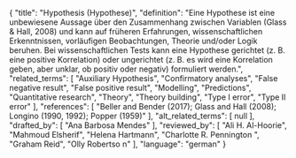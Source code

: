 {
    "title": "Hypothesis (Hypothese)",
    "definition": "Eine Hypothese ist eine unbewiesene Aussage über den Zusammenhang zwischen Variablen (Glass & Hall, 2008) und kann auf früheren Erfahrungen, wissenschaftlichen Erkenntnissen, vorläufigen Beobachtungen, Theorie und/oder Logik beruhen. Bei wissenschaftlichen Tests kann eine Hypothese gerichtet (z. B. eine positive Korrelation) oder ungerichtet (z. B. es wird eine Korrelation geben, aber unklar, ob positiv oder negativ) formuliert werden.",
    "related_terms": [
        "Auxiliary Hypothesis",
        "Confirmatory analyses",
        "False negative result",
        "False positive result",
        "Modelling",
        "Predictions",
        "Quantitative research",
        "Theory",
        "Theory building",
        "Type I error",
        "Type II error"
    ],
    "references": [
        "Beller and Bender (2017); Glass and Hall (2008); Longino (1990, 1992); Popper (1959)"
    ],
    "alt_related_terms": [
        null
    ],
    "drafted_by": [
        "Ana Barbosa Mendes"
    ],
    "reviewed_by": [
        "Ali H. Al-Hoorie",
        "Mahmoud Elsherif",
        "Helena Hartmann",
        "Charlotte R. Pennington ",
        "Graham Reid",
        "Olly Robertso n"
    ],
    "language": "german"
}